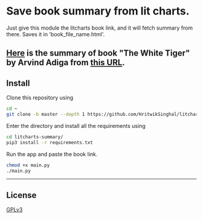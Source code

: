 # Save book summary from lit charts.

Just give this module the litcharts book link, and it will fetch summary from there. 
Saves it in <it>'book_file_name</it>.html'.

[Here](/The_White_Tiger_by_Aravind_Adiga.html) is the summary of book "The White Tiger" by Arvind Adiga from [this URL](https://www.litcharts.com/lit/the-white-tiger).
---

## Install

Clone this repository using

```sh
cd ~
git clone -b master --depth 1 https://github.com/HritwikSinghal/litcharts-summary
```

Enter the directory and install all the requirements using

```sh
cd litcharts-summary/
pip3 install -r requirements.txt
```

Run the app and paste the book link.

```sh
chmod +x main.py
./main.py
```

---

## License

[GPLv3](/LICENSE)
